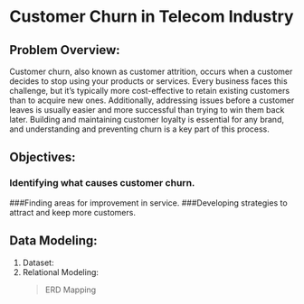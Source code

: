 # Customer Churn in Telecom Industry
## Problem Overview:
Customer churn, also known as customer attrition, occurs when a customer decides to stop using your products or services. Every business faces this challenge, but it’s typically more cost-effective to retain existing customers than to acquire new ones. Additionally, addressing issues before a customer leaves is usually easier and more successful than trying to win them back later. Building and maintaining customer loyalty is essential for any brand, and understanding and preventing churn is a key part of this process.
## Objectives:
### Identifying what causes customer churn.
###Finding areas for improvement in service.
###Developing strategies to attract and keep more customers.
## Data Modeling:
1. Dataset:
2. Relational Modeling:
   > ERD
   > Mapping
> 

